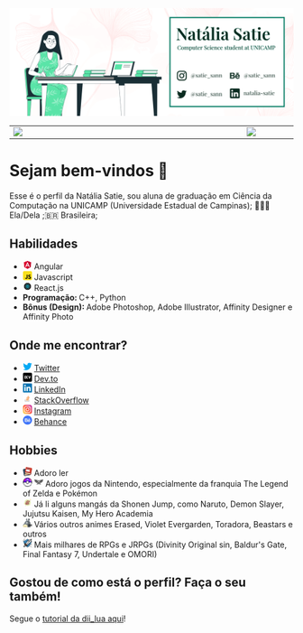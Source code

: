 ![capa github](https://github.com/NatSatie/natSatie/blob/master/images/Capa_github.png)  

<center>
  <table>
    <tr>
        <td><img width="400px" align="left" src="https://github-readme-stats.vercel.app/api/top-langs/?username=natSatie&hide=html&layout=compact&theme=vue" /></td>
        <td><img width="495px" align="left" src="https://github-readme-stats.vercel.app/api?username=natSatie&theme=vue"/></td>
    </tr>   
  </table>
</center>
<h1> Sejam bem-vindos 👋</h1>
Esse é o perfil da Natália Satie, sou aluna de graduação em Ciência da Computação na UNICAMP (Universidade Estadual de Campinas); 👩🏻‍💻 Ela/Dela ;🇧🇷 Brasileira; 

<h2> Habilidades </h2>

<ul>
  <li> <img src="images\skills\angular.png" width="16"></img> Angular </li>
  <li> <img src="images\skills\javascript.png" width="16"></img> Javascript </li>
  <li> <img src="images\skills\react.png" width="16"></img> React.js </li>
  <li> <b>Programação: </b> C++, Python </li>
  <li> <b>Bônus (Design): </b> Adobe Photoshop, Adobe Illustrator, Affinity Designer e Affinity Photo </li>
</ul>

<h2> Onde me encontrar? </h2>
<ul>
  <li> <img src="images\socialMedia\twitter.png" width="16"></img> <a href="https://twitter.com/satie_sann"> Twitter </a> </li>
  <li> <img src="images\socialMedia\devto.png" width="16"></img> <a href="https://dev.to/satie_sann"> Dev.to </a></li>
  <li> <img src="images\socialMedia\linkedin.png" width="16"></img> <a href="https://www.linkedin.com/in/natalia-satie/"> LinkedIn </a></li>
  <li> <img src="images\socialMedia\stackoverflow.png"  width="16"></img> <a href="https://stackexchange.com/users/13125964/nat%c3%a1lia-satie"> StackOverflow </a></li>
  <li> <img src="images\socialMedia\instagram.png"  width="16"></img> <a href="https://www.instagram.com/satie_sann/"> Instagram </a> </li>
  <li> <img src="images\socialMedia\behance.png" width="16"></img> <a href="https://www.behance.net/satie_sann/"> Behance </a> </li>
</ul>

<h2> Hobbies </h2>

<ul>
  <li> <img src="images\hobbies\book.png" width="16"></img> Adoro ler </li>
  <li> <img src="images\hobbies\pokemonFan.png" width="16"></img> <img src="images\hobbies\zeldaFan.png" width="16"></img> Adoro jogos da Nintendo, especialmente da franquia The Legend of Zelda e Pokémon </li>
  <li> <img src="images\hobbies\narutoFan.jpg" width="16"></img> Já li alguns mangás da Shonen Jump, como Naruto, Demon Slayer, Jujutsu Kaisen, My Hero Academia </li>
  <li> <img src="images\hobbies\anime.png" width="16"></img> Vários outros animes Erased, Violet Evergarden, Toradora, Beastars e outros </li>
  <li> <img src="images\hobbies\rpgGamer.png" width="16"></img> Mais milhares de RPGs e JRPGs (Divinity Original sin, Baldur's Gate, Final Fantasy 7, Undertale e OMORI) </li>
</ul>

<h2> Gostou de como está o perfil? Faça o seu também! </h2>
Segue o <a href="https://dev.to/dii_lua/github-profile-como-fazer-54o0"> tutorial da dii_lua aqui</a>!



